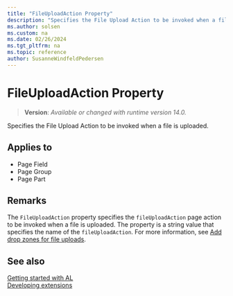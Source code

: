 ```yaml
---
title: "FileUploadAction Property"
description: "Specifies the File Upload Action to be invoked when a file is uploaded."
ms.author: solsen
ms.custom: na
ms.date: 02/26/2024
ms.tgt_pltfrm: na
ms.topic: reference
author: SusanneWindfeldPedersen
---
```

[//]: # (START>DO_NOT_EDIT)
[//]: # (IMPORTANT:Do not edit any of the content between here and the END>DO_NOT_EDIT.)
[//]: # (Any modifications should be made in the .xml files in the ModernDev repo.)
# FileUploadAction Property
> **Version**: _Available or changed with runtime version 14.0._

Specifies the File Upload Action to be invoked when a file is uploaded.

## Applies to
-   Page Field
-   Page Group
-   Page Part

[//]: # (IMPORTANT: END>DO_NOT_EDIT)


## Remarks

The `FileUploadAction` property specifies the `fileUploadAction` page action to be invoked when a file is uploaded. The property is a string value that specifies the name of the `fileUploadAction`. For more information, see [Add drop zones for file uploads](devenv-extending-drop-zones.md).

## See also

[Getting started with AL](../devenv-get-started.md)  
[Developing extensions](../devenv-dev-overview.md)  